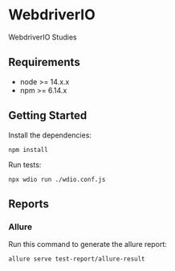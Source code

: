 # WebdriverIO
WebdriverIO Studies

## Requirements

-   node >= 14.x.x
-   npm >= 6.14.x

## Getting Started

Install the dependencies:

```
npm install
```

Run tests:

```
npx wdio run ./wdio.conf.js
```

## Reports

### Allure

Run this command to generate the allure report:

```
allure serve test-report/allure-result 
```
